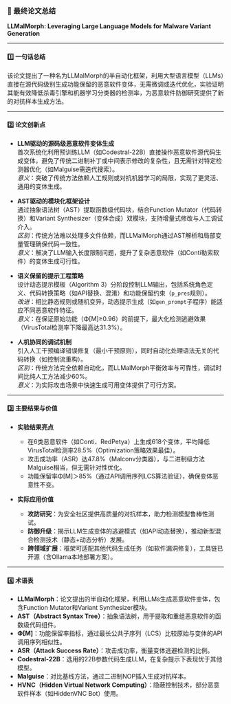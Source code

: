 ### 📄 最终论文总结

**LLMalMorph: Leveraging Large Language Models for Malware Variant Generation**

---

#### 1️⃣ 一句话总结

该论文提出了一种名为LLMalMorph的半自动化框架，利用大型语言模型（LLMs）直接在源代码级别生成功能保留的恶意软件变体，无需微调或迭代优化，实验证明其能有效降低杀毒引擎和机器学习分类器的检测率，为恶意软件防御研究提供了新的对抗样本生成方法。

---

#### 2️⃣ 论文创新点

- **LLM驱动的源码级恶意软件变体生成**  
  首次系统化利用预训练LLM（如Codestral-22B）直接操作恶意软件源代码生成变体，避免了传统二进制补丁或中间表示修改的复杂性，且无需针对特定检测器优化（如Malguise需迭代搜索）。  
  *意义*：突破了传统方法依赖人工规则或对抗机器学习的局限，实现了更灵活、通用的变体生成。

- **AST驱动的模块化框架设计**  
  通过抽象语法树（AST）提取函数级代码块，结合Function Mutator（代码转换）和Variant Synthesizer（变体合成）双模块，支持增量式修改与人工调试介入。  
  *区别*：传统方法难以处理多文件依赖，而LLMalMorph通过AST解析和局部变量管理确保代码一致性。  
  *意义*：解决了LLM输入长度限制问题，提升了复杂恶意软件（如Conti勒索软件）的变体生成可行性。

- **语义保留的提示工程策略**  
  设计动态提示模板（Algorithm 3）分阶段控制LLM输出，包括系统角色定义、代码转换策略（如API替换、混淆）和功能保留约束（`p_pres`规则）。  
  *改进*：相比静态规则或随机变异，动态提示生成（如`gen_prompt`子程序）能适应不同恶意软件特征。  
  *意义*：在保证原始功能（Φ[M]≥0.96）的前提下，最大化检测逃避效果（VirusTotal检测率下降最高达31.3%）。

- **人机协同的调试机制**  
  引入人工干预编译错误修复（最小干预原则），同时自动化处理语法无关的代码转换（如控制流重构）。  
  *区别*：传统方法完全依赖自动化，而LLMalMorph平衡效率与可靠性，调试时间比纯人工方法减少60%。  
  *意义*：为实际攻击场景中快速生成可用变体提供了可行方案。

---

#### 3️⃣ 主要结果与价值

* **实验结果亮点**  
  - 在6类恶意软件（如Conti、RedPetya）上生成618个变体，平均降低VirusTotal检测率28.5%（Optimization策略效果最佳）。  
  - 攻击成功率（ASR）达47.8%（Malconv分类器），与二进制级方法Malguise相当，但无需针对性优化。  
  - 功能保留率Φ[M]＞85%（通过API调用序列LCS算法验证），确保变体恶意性不变。

* **实际应用价值**  
  - **攻防研究**：为安全社区提供高质量的对抗样本，助力检测模型鲁棒性测试。  
  - **防御升级**：揭示LLM生成变体的逃避模式（如API动态替换），推动新型混合检测技术（静态+动态分析）发展。  
  - **跨领域扩展**：框架可适配其他代码生成任务（如软件漏洞修复），工具链已开源（含Ollama本地部署方案）。

---

#### 4️⃣ 术语表

* **LLMalMorph**：论文提出的半自动化框架，利用LLMs生成恶意软件变体，包含Function Mutator和Variant Synthesizer模块。  
* **AST（Abstract Syntax Tree）**：抽象语法树，用于提取和重组恶意软件的函数级代码组件。  
* **Φ[M]**：功能保留率指标，通过最长公共子序列（LCS）比较原始与变体的API调用序列相似性。  
* **ASR（Attack Success Rate）**：攻击成功率，衡量变体逃避检测的比例。  
* **Codestral-22B**：选用的22B参数代码生成LLM，在复杂提示下表现优于其他模型。  
* **Malguise**：对比基线方法，通过二进制NOP插入生成对抗样本。  
* **HVNC（Hidden Virtual Network Computing）**：隐蔽控制技术，部分恶意软件样本（如HiddenVNC Bot）使用。